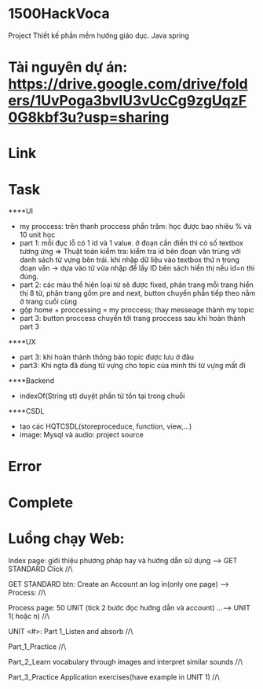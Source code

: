 # 1500HackVoca
Project Thiết kế phần mềm hướng giáo dục. Java spring
# Tài nguyên dự án: https://drive.google.com/drive/folders/1UvPoga3bvIU3vUcCg9zgUqzF0G8kbf3u?usp=sharing

# Link

# Task
****UI
- my proccess: 
  trên thanh proccess phần trăm: học được bao nhiêu % và 10 unit học
- part 1: mỗi đục lỗ có 1 id và 1 value. ở đoạn cần điền thì có số textbox tương ứng => Thuật toán kiểm tra: kiểm tra id bên đoạn văn trùng với danh sách từ vựng bên trái.
khi nhập dữ liệu vào textbox thứ n trong đoạn văn -> dựa vào từ vừa nhập để lấy ID bên sách hiển thị nếu id=n thì đúng.
- part 2: các màu thể hiện loại từ sẽ được fixed, phân trang mỗi trang hiển thị 8 từ, phân trang gồm pre and next, button chuyển phần tiếp theo nằm ở trang cuối cùng
- gộp home + proccessing = my proccess; thay messeage thành my topic
- part 3: button proccess chuyển tới trang proccess sau khi hoàn thành part 3


****UX
- part 3: khi hoàn thành thông báo topic được lưu ở đâu
- part3: Khi ngta đã dùng từ vựng cho topic của mình thì từ vựng mất đi


****Backend
- indexOf(String st) duyệt phần tử tồn tại trong chuỗi


****CSDL
- tạo các HQTCSDL(storeproceduce, function, view,...)
- image: Mysql và audio: project source

# Error

# Complete

# Luồng chạy Web: 
  Index page: giới thiệu phương pháp hay và hướng dẫn sử dụng --> GET STANDARD Click //\\ 

  GET STANDARD btn: Create an Account an log in(only one page) --> Process:  //\\

  Process page: 50 UNIT (tick 2 bước đọc hướng dẫn và account) ...--> UNIT 1( hoặc n) //\\

  UNIT <#>: 
  Part 1_Listen and absorb //\\
    
  Part_1_Practice //\\
    
  Part_2_Learn vocabulary through images and interpret similar sounds //\\
    
  Part_3_Practice Application exercises(have example in UNIT 1) //\\
